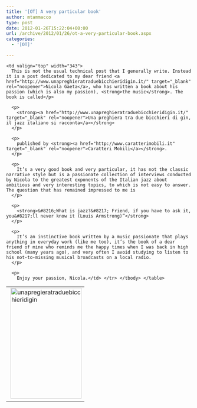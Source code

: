```yaml
---
title: '[OT] A very particular book'
author: mtammacco
type: post
date: 2012-01-26T15:22:04+00:00
url: /archive/2012/01/26/ot-a-very-particular-book.aspx
categories:
  - '[OT]'

---
```

<table border="0" width="501" cellspacing="0" cellpadding="2">
  <tr>
    <td valign="top" width="156">
       <a href="http://coding4art.com/wp-content/uploads/2012/01/unapregieratraduebicchieridigin.jpeg"><img loading="lazy" class="alignnone size-medium wp-image-323" src="http://coding4art.com/wp-content/uploads/2012/01/unapregieratraduebicchieridigin-192x300.jpeg" alt="unapregieratraduebicchieridigin" width="192" height="300" srcset="http://coding4art.com/wp-content/uploads/2012/01/unapregieratraduebicchieridigin-192x300.jpeg 192w, http://coding4art.com/wp-content/uploads/2012/01/unapregieratraduebicchieridigin.jpeg 202w" sizes="(max-width: 192px) 100vw, 192px" /></a>
    </td>
    
    <td valign="top" width="343">
      This is not the usual technical post that I generally write. Instead it is a post dedicated to my dear friend <a href="http://www.unapreghieratraduebicchieridigin.it/" target="_blank" rel="noopener">Nicola Gaeta</a>, who has written a book about his passion (which is also my passion), <strong>the music</strong>. The book is called</p> 
      
      <p>
        <strong><a href="http://www.unapreghieratraduebicchieridigin.it/" target="_blank" rel="noopener">Una preghiera tra due bicchieri di gin, il jazz italiano si racconta</a></strong>
      </p>
      
      <p>
        published by <strong><a href="http://www.caratterimobili.it" target="_blank" rel="noopener">Caratteri Mobili</a></strong>.
      </p>
      
      <p>
        It’s a very good book and very particular, it has not the classic narrative style but is a passionate collection of interviews conducted by Nicola to the greatest exponents of the Italian jazz about ambitious and very interesting topics, to which is not easy to answer. The question that has remained impressed to me is
      </p>
      
      <p>
        <strong>&#8216;What is jazz?&#8217; Friend, if you have to ask it, you&#8217;ll never know it (Louis Armstrong)”</strong>
      </p>
      
      <p>
        It’s an instinctive book written by a music passionate that plays anything in everyday work (like me too), it’s the book of a dear friend of mine who reminds me the happy times when I was back in high school (many years ago), and very often I avoid studying to listen to his not-to-missing musical broadcasts on a local radio.
      </p>
      
      <p>
        Enjoy your passion, Nicola.</td> </tr> </tbody> </table>
